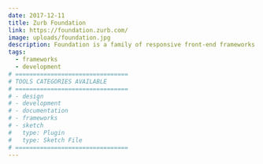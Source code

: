 ```yaml
---
date: 2017-12-11
title: Zurb Foundation
link: https://foundation.zurb.com/
image: uploads/foundation.jpg
description: Foundation is a family of responsive front-end frameworks that make it easy to design beautiful responsive websites, apps and emails that look amazing on any device.
tags:
  - frameworks
  - development
# ================================
# TOOLS CATEGORIES AVAILABLE
# ================================
# - design
# - development
# - documentation
# - frameworks
# - sketch
#   type: Plugin
#   type: Sketch File
# ================================
---
```

